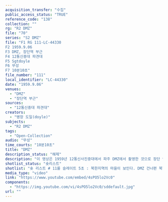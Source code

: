 ```yaml
---
acquisition_transfer: "수집"
public_access_status: "TRUE"
reference_code: "138"
collection: ""
rg: "R2 DMZ"
file: "70"
series: "S2 DMZ"
file: "F1 RG 111-LC-44330
F2 1959.9.06
F3 DMZ, 장단역 부근
F4 12통신중대 파견대
F5 Sgtdoyle
F6 무성 
F7 10분10초"
file_number: "111"
local_identifier: "LC-44330"
date: "1959.9.06"
venues: 
  - "DMZ"
  - "장단역 부근"
sources: 
  - "12통신중대 파견대"
creators: 
  - "병장 도일(doyle)"
subjects: 
  - "R2 DMZ"
tags: 
  - "Open-Collection"
audio: "무성"
time_courts: "10분10초"
title: "DMZ"
description_status: "해제"
description: "이 영상은 1959년 12통신사진중대에서 파주 DMZ에서 촬영한 것으로 장단 인근 녹슨 기차를 모습과 북한 지역을 담고 있다. 영상에 나오는 기관차와 객차는 여러 사진에서도 확인되고 있다. "
shotlist_status: "숏리스트"
shotlist: "숏 리스트 # 11롤 슬레이트 5초 : 북한지역의 마을이 보인다. DMZ 건너편 북한 마을이다. # 12롤 슬레이트 5분13초 : 1959년 9월 6일 녹슨 기차가 보인다. 다른 객차가 보인다. # 13롤 슬레이트 6분31초 : DMZ정찰대 지프차가 비포장도로를 따라 이동하고 있다. # 5롤 슬레이트 7분46초 : 근무초소에서 근무 일지를 작성하고 있는 미군, 무전을 통해 근무보고하는 미군 # 3롤 슬레이트 8분58초 : 북쪽 방향으로 넓은 들이 보이고 군사분계선 단선 철조망이 보인다. "
media_type: "video"
link: "https://www.youtube.com/embed/4sPO5lo2Vc0"
components: 
  - "https://img.youtube.com/vi/4sPO5lo2Vc0/sddefault.jpg"
url: ""
---
```

